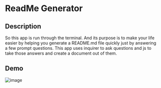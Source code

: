 # ReadMe Generator

## Description 
So this app is run through the terminal. And its purpose is to make your life easier by helping you generate a README.md file quickly just by answering a few prompt questions.
This app uses inquirer to ask questions and js to take those answers and create a document out of them.

## Demo 
![image](https://user-images.githubusercontent.com/100968401/169747366-4201aa82-df27-41f6-b1c1-7ddf7a74213a.png)

